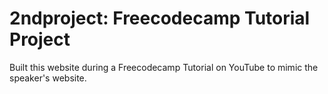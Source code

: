 # 2ndproject: Freecodecamp Tutorial Project
Built this website during a Freecodecamp Tutorial on YouTube to mimic the speaker's website.
